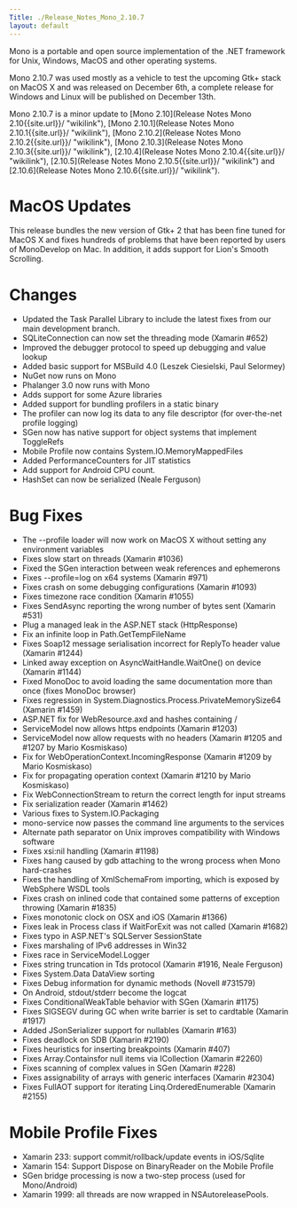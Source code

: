 ```yaml
---
Title: ./Release_Notes_Mono_2.10.7
layout: default
---
```


Mono is a portable and open source implementation of the .NET framework
for Unix, Windows, MacOS and other operating systems.

Mono 2.10.7 was used mostly as a vehicle to test the upcoming Gtk+ stack
on MacOS X and was released on December 6th, a complete release for
Windows and Linux will be published on December 13th.

Mono 2.10.7 is a minor update to [Mono
2.10](Release Notes Mono 2.10{{site.url}}/ "wikilink"), [Mono
2.10.1](Release Notes Mono 2.10.1{{site.url}}/ "wikilink"), [Mono
2.10.2](Release Notes Mono 2.10.2{{site.url}}/ "wikilink"), [Mono
2.10.3](Release Notes Mono 2.10.3{{site.url}}/ "wikilink"),
[2.10.4](Release Notes Mono 2.10.4{{site.url}}/ "wikilink"),
[2.10.5](Release Notes Mono 2.10.5{{site.url}}/ "wikilink") and
[2.10.6](Release Notes Mono 2.10.6{{site.url}}/ "wikilink").

MacOS Updates
=============

This release bundles the new version of Gtk+ 2 that has been fine tuned
for MacOS X and fixes hundreds of problems that have been reported by
users of MonoDevelop on Mac. In addition, it adds support for Lion's
Smooth Scrolling.

Changes
=======

-   Updated the Task Parallel Library to include the latest fixes from
    our main development branch.
-   SQLiteConnection can now set the threading mode (Xamarin \#652)
-   Improved the debugger protocol to speed up debugging and value
    lookup
-   Added basic support for MSBuild 4.0 (Leszek Ciesielski, Paul
    Selormey)
-   NuGet now runs on Mono
-   Phalanger 3.0 now runs with Mono
-   Adds support for some Azure libraries
-   Added support for bundling profilers in a static binary
-   The profiler can now log its data to any file descriptor (for
    over-the-net profile logging)
-   SGen now has native support for object systems that implement
    ToggleRefs
-   Mobile Profile now contains System.IO.MemoryMappedFiles
-   Added PerformanceCounters for JIT statistics
-   Add support for Android CPU count.
-   HashSet<T> can now be serialized (Neale Ferguson)

Bug Fixes
=========

-   The --profile loader will now work on MacOS X without setting any
    environment variables
-   Fixes slow start on threads (Xamarin \#1036)
-   Fixed the SGen interaction between weak references and ephemerons
-   Fixes --profile=log on x64 systems (Xamarin \#971)
-   Fixes crash on some debugging configurations (Xamarin \#1093)
-   Fixes timezone race condition (Xamarin \#1055)
-   Fixes SendAsync reporting the wrong number of bytes sent (Xamarin
    \#531)
-   Plug a managed leak in the ASP.NET stack (HttpResponse)
-   Fix an infinite loop in Path.GetTempFileName
-   Fixes Soap12 message serialisation incorrect for ReplyTo header
    value (Xamarin \#1244)
-   Linked away exception on AsyncWaitHandle.WaitOne() on device
    (Xamarin \#1144)
-   Fixed MonoDoc to avoid loading the same documentation more than once
    (fixes MonoDoc browser)
-   Fixes regression in System.Diagnostics.Process.PrivateMemorySize64
    (Xamarin \#1459)
-   ASP.NET fix for WebResource.axd and hashes containing /
-   ServiceModel now allows https endpoints (Xamarin \#1203)
-   ServiceModel now allow requests with no headers (Xamarin \#1205 and
    \#1207 by Mario Kosmiskaso)
-   Fix for WebOperationContext.IncomingResponse (Xamarin \#1209 by
    Mario Kosmiskaso)
-   Fix for propagating operation context (Xamarin \#1210 by Mario
    Kosmiskaso)
-   Fix WebConnectionStream to return the correct length for input
    streams
-   Fix serialization reader (Xamarin \#1462)
-   Various fixes to System.IO.Packaging
-   mono-service now passes the command line arguments to the services
-   Alternate path separator on Unix improves compatibility with Windows
    software
-   Fixes xsi:nil handling (Xamarin \#1198)
-   Fixes hang caused by gdb attaching to the wrong process when Mono
    hard-crashes
-   Fixes the handling of XmlSchemaFrom importing, which is exposed by
    WebSphere WSDL tools
-   Fixes crash on inlined code that contained some patterns of
    exception throwing (Xamarin \#1835)
-   Fixes monotonic clock on OSX and iOS (Xamarin \#1366)
-   Fixes leak in Process class if WaitForExit was not called (Xamarin
    \#1682)
-   Fixes typo in ASP.NET's SQLServer SessionState
-   Fixes marshaling of IPv6 addresses in Win32
-   Fixes race in ServiceModel.Logger
-   Fixes string truncation in Tds protocol (Xamarin \#1916, Neale
    Ferguson)
-   Fixes System.Data DataView sorting
-   Fixes Debug information for dynamic methods (Novell \#731579)
-   On Android, stdout/stderr become the logcat
-   Fixes ConditionalWeakTable behavior with SGen (Xamarin \#1175)
-   Fixes SIGSEGV during GC when write barrier is set to cardtable
    (Xamarin \#1917)
-   Added JSonSerializer support for nullables (Xamarin \#163)
-   Fixes deadlock on SDB (Xamarin \#2190)
-   Fixes heuristics for inserting breakpoints (Xamarin \#407)
-   Fixes Array.Containsfor null items via ICollection<T> (Xamarin
    \#2260)
-   Fixes scanning of complex values in SGen (Xamarin \#228)
-   Fixes assignability of arrays with generic interfaces (Xamarin
    \#2304)
-   Fixes FullAOT support for iterating Linq.OrderedEnumerable (Xamarin
    \#2155)

Mobile Profile Fixes
====================

-   Xamarin 233: support commit/rollback/update events in iOS/Sqlite
-   Xamarin 154: Support Dispose on BinaryReader on the Mobile Profile
-   SGen bridge processing is now a two-step process (used for
    Mono/Android)
-   Xamarin 1999: all threads are now wrapped in NSAutoreleasePools.
